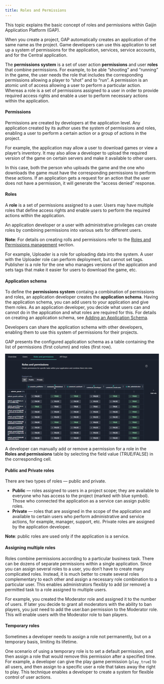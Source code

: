 ```yaml
---
title: Roles and Permissions
---
```


This topic explains the basic concept of roles and permissions within Gaijin Application Platform (GAP).

When you create a project, GAP automatically creates an application of the same name as the project. Game developers can use this application to set up a system of permissions for the application, services, service accounts, and for the Central application.

The **permissions system** is a set of user action **permissions** and user **roles** that combine permissions. For example, to be able “shooting” and “running” in the game, the user needs the role that includes the corresponding permissions allowing a player to “shot” and to “run”. A permission is an atomic unit of access allowing a user to perform a particular action. Whereas a role is a set of permissions assigned to a user in order to provide required access rights and enable a user to perform necessary actions within the application.


#### Permissions

Permissions are created by developers at the application level. Any application created by its author uses the system of permissions and roles, enabling a user to perform a certain action or a group of actions in the project.

For example, the application may allow a user to download games or view a player’s inventory. It may also allow a developer to upload the required version of the game on certain servers and make it available to other users.

In this case, both the person who uploads the game and the one who downloads the game must have the corresponding permissions to perform these actions. If an application gets a request for an action that the user does not have a permission, it will generate the “access denied” response.

#### Roles

A **role** is a set of permissions assigned to a user. Users may have multiple roles that define access rights and enable users to perform the required actions within the application.

An application developer or a user with administrative privileges can  create roles by combining permissions into various sets for different users.

**Note**: For details on creating rolls and permissions refer to the [Roles and Permissions management](../central/roles-and-permissions_manage.md) section.

For example, Uploader is a role for uploading data into the system. A user with the Uploader role can perform deployment, but cannot set tags. Publisher is a role for the one who manages versions of the application and sets tags that make it easier for users to download the game, etc.

#### Application schema

To define the **permissions system** containg a combination of permissions and roles, an application developer creates the **application schema**. Having the application schema, you can add users to your application and give them roles. As an application developer, you decide what users can and cannot do in the application and what roles are required for this. For details on creating an application schema, see [Adding an Application Schema](../central/roles-and-permissions_manage.md#adding-an-application-schema).

Developers can share the application schema with other developers, enabling them to use this system of permissions for their projects.

GAP presents the configured application schema as a table containing the list of permissions (first column) and roles (first row).

![Roles and permissons table](./assets//permissions_roles-table.png)

A developer can manually add or remove a permission for a role in the **Roles and permissions** table by selecting the field value (TRUE/FALSE) in the corresponding cell.

#### Public and Private roles

There are two types of roles — public and private.

- **Public** — roles assigned to users in a project scope; they are available to everyone who has access to the project (marked with blue symbol). Those who connected the application as a service can assign public roles.
- **Private** — roles that are assigned in the scope of the application and available to certain users who perform administrative and service actions, for example, manager, support, etc.
Private roles are assigned by the application developer.


**Note**: public roles are used only if the application is a service.

#### Assigning multiple roles

Roles combine permissions according to a particular business task. There can be dozens of separate permissions within a single application. Since you can assign several roles to a user, you don’t have to create many complicated roles. Instead, it is much better to create several roles complementary to each other and assign a necessary role combination to a particular user. This enables administrators flexibly to add (or remove) a permitted task to a role assigned to multiple users.

For example, you created the Moderator role and assigned it to the number of users. If later you decide to grant all moderators with the ability to ban players, you just need to add the user.ban permission to the Moderator role. This will enable users with the Moderator role to ban players.

#### Temporary roles
Sometimes a developer needs to assign a role not permanently, but on a temporary basis, limiting its lifetime.

One scenario of using a temporary role is to set a default permission, and then assign a role that would remove this permission after a specified time. For example, a developer can give the play game permission (`play_true`)  to all users, and then assign to a specific user a role that takes away the right to play. This technique enables a developer to create a system for flexible control of user actions.